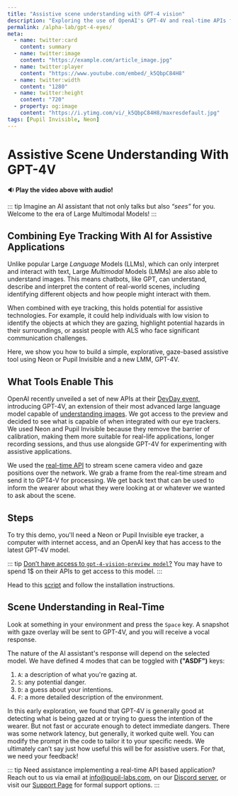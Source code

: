 ```yaml
---
title: "Assistive scene understanding with GPT-4 vision"
description: "Exploring the use of OpenAI's GPT-4V and real-time APIs from Neon or Invisible to assist individuals with low vision or communication disabilities."
permalink: /alpha-lab/gpt-4-eyes/
meta:
  - name: twitter:card
    content: summary
  - name: twitter:image
    content: "https://example.com/article_image.jpg"
  - name: twitter:player
    content: "https://www.youtube.com/embed/_k5QbpC84H8"
  - name: twitter:width
    content: "1280"
  - name: twitter:height
    content: "720"
  - property: og:image
    content: "https://i.ytimg.com/vi/_k5QbpC84H8/maxresdefault.jpg"
tags: [Pupil Invisible, Neon]
---
```

<script setup>
import TagLinks from '@components/TagLinks.vue'
</script>

# Assistive Scene Understanding With GPT-4V

<TagLinks :tags="$frontmatter.tags" />

<Youtube src="_k5QbpC84H8"/>

**🔉 Play the video above with audio!**

::: tip
Imagine an AI assistant that not only talks but also *“sees”* for you. Welcome to the era of Large Multimodal Models! 
:::

## Combining Eye Tracking With AI for Assistive Applications

Unlike popular Large *Language* Models (LLMs), which can only interpret and interact with text, Large *Multimodal* Models (LMMs) are also able to understand images. This means chatbots, like GPT, can understand, describe and interpret the content of real-world scenes, including identifying different objects and how people might interact with them.

When combined with eye tracking, this holds potential for assistive technologies. For example, it could help individuals with low vision to identify the objects at which they are gazing, highlight potential hazards in their surroundings, or assist people with ALS who face significant communication challenges.

Here, we show you how to build a simple, explorative, gaze-based assistive tool using Neon or Pupil Invisible and a new LMM, GPT-4V.

## What Tools Enable This

OpenAI recently unveiled a set of new APIs at their [DevDay event,](https://openai.com/blog/new-models-and-developer-products-announced-at-devday) introducing GPT-4V, an extension of their most advanced large language model capable of [understanding images](https://platform.openai.com/docs/guides/vision). 
We got access to the preview and decided to see what is capable of when integrated with our eye trackers. We used Neon and Pupil Invisible because they remove the barrier of calibration, making them more suitable for real-life applications, longer recording sessions, and thus use alongside GPT-4V for experimenting with assistive applications.

We used the [real-time API](https://docs.pupil-labs.com/neon/real-time-api/introduction/) to stream scene camera video and gaze positions over the network. We grab a frame from the real-time stream and send it to GPT4-V for processing. We get back text that can be used to inform the wearer about what they were looking at or whatever we wanted to ask about the scene.

## Steps

To try this demo, you'll need a Neon or Pupil Invisible eye tracker, a computer with internet access, and an OpenAI key that has access to the latest GPT-4V model. 

::: tip
[Don’t have access to `gpt-4-vision-preview model`?](https://help.openai.com/en/articles/7102672-how-can-i-access-gpt-4) You may have to spend 1$ on their APIs to get access to this model.
:::

Head to this [script](https://gist.github.com/mikelgg93/46a02823e1e271087c3eb6b2ab2cb99d) and follow the installation instructions.

## Scene Understanding in Real-Time

Look at something in your environment and press the `Space` key. A snapshot with gaze overlay will be sent to GPT-4V, and you will receive a vocal response. 

The nature of the AI assistant's response will depend on the selected model. We have defined 4 modes that can be toggled with **("ASDF")** keys:
1. `A`: a description of what you're gazing at.
2. `S`: any potential danger. 
3. `D`: a guess about your intentions.
4. `F`: a more detailed description of the environment. 

In this early exploration, we found that GPT-4V is generally good at detecting what is being gazed at or trying to guess the intention of the wearer. But not fast or accurate enough to detect immediate dangers. There was some network latency, but generally, it worked quite well. You can modify the prompt in the code to tailor it to your specific needs. We ultimately can’t say just how useful this will be for assistive users. For that, we need your feedback!

::: tip
Need assistance implementing a real-time API based application? Reach out to us via email at [info@pupil-labs.com](mailto:info@pupil-labs.com), on our [Discord server](https://pupil-labs.com/chat/), or visit our [Support Page](https://pupil-labs.com/products/support/) for formal support options.
:::
